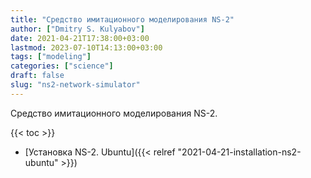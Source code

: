 ```yaml
---
title: "Средство имитационного моделирования NS-2"
author: ["Dmitry S. Kulyabov"]
date: 2021-04-21T17:38:00+03:00
lastmod: 2023-07-10T14:13:00+03:00
tags: ["modeling"]
categories: ["science"]
draft: false
slug: "ns2-network-simulator"
---
```


Средство имитационного моделирования NS-2.

<!--more-->

{{< toc >}}

-   [Установка NS-2. Ubuntu]({{< relref "2021-04-21-installation-ns2-ubuntu" >}})

